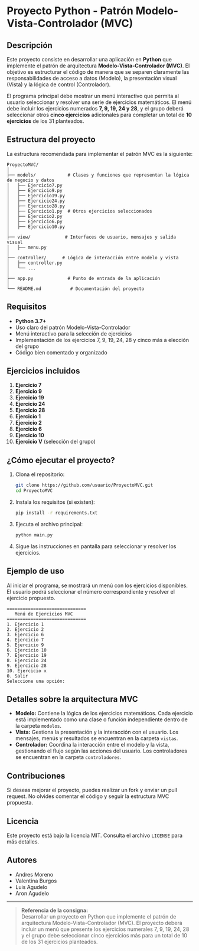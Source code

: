 # Proyecto Python - Patrón Modelo-Vista-Controlador (MVC)



## Descripción

Este proyecto consiste en desarrollar una aplicación en **Python** que implemente el patrón de arquitectura **Modelo-Vista-Controlador (MVC)**. El objetivo es estructurar el código de manera que se separen claramente las responsabilidades de acceso a datos (Modelo), la presentación visual (Vista) y la lógica de control (Controlador).

El programa principal debe mostrar un menú interactivo que permita al usuario seleccionar y resolver una serie de ejercicios matemáticos. El menú debe incluir los ejercicios numerados **7, 9, 19, 24 y 28**, y el grupo deberá seleccionar otros **cinco ejercicios** adicionales para completar un total de **10 ejercicios** de los 31 planteados.

## Estructura del proyecto

La estructura recomendada para implementar el patrón MVC es la siguiente:

```
ProyectoMVC/
│
├── models/            # Clases y funciones que representan la lógica de negocio y datos
│   ├── Ejercicio7.py
│   ├── Ejercicio9.py
│   ├── Ejercicio19.py
│   ├── Ejercicio24.py
│   ├── Ejercicio28.py
│   ├── Ejercicio1.py  # Otros ejercicios seleccionados
│   ├── Ejercicio2.py
│   ├── Ejercicio6.py 
│   ├── Ejercicio10.py 
│
├── view/             # Interfaces de usuario, mensajes y salida visual
│   ├── menu.py
│
├── controller/      # Lógica de interacción entre modelo y vista
│   ├── controller.py
│   └── ...
│
├── app.py             # Punto de entrada de la aplicación
│
└── README.md           # Documentación del proyecto
```

## Requisitos

- **Python 3.7+**
- Uso claro del patrón Modelo-Vista-Controlador
- Menú interactivo para la selección de ejercicios
- Implementación de los ejercicios 7, 9, 19, 24, 28 y cinco más a elección del grupo
- Código bien comentado y organizado

## Ejercicios incluidos

1. **Ejercicio 7**  
2. **Ejercicio 9**  
3. **Ejercicio 19**  
4. **Ejercicio 24**  
5. **Ejercicio 28**  
6. **Ejercicio 1** 
7. **Ejercicio 2** 
8. **Ejercicio 6** 
9. **Ejercicio 10** 
10. **Ejercicio V** (selección del grupo)


## ¿Cómo ejecutar el proyecto?

1. Clona el repositorio:
    ```bash
    git clone https://github.com/usuario/ProyectoMVC.git
    cd ProyectoMVC
    ```

2. Instala los requisitos (si existen):
    ```bash
    pip install -r requirements.txt
    ```

3. Ejecuta el archivo principal:
    ```bash
    python main.py
    ```

4. Sigue las instrucciones en pantalla para seleccionar y resolver los ejercicios.

## Ejemplo de uso

Al iniciar el programa, se mostrará un menú con los ejercicios disponibles. El usuario podrá seleccionar el número correspondiente y resolver el ejercicio propuesto.

```
==============================
   Menú de Ejercicios MVC
==============================
1. Ejercicio 1
2. Ejercicio 2
3. Ejercicio 6
4. Ejercicio 7
5. Ejercicio 9
6. Ejercicio 10
7. Ejercicio 19
8. Ejercicio 24
9. Ejercicio 28
10. Ejercicio x
0. Salir
Seleccione una opción:
```

## Detalles sobre la arquitectura MVC

- **Modelo:** Contiene la lógica de los ejercicios matemáticos. Cada ejercicio está implementado como una clase o función independiente dentro de la carpeta `modelos`.
- **Vista:** Gestiona la presentación y la interacción con el usuario. Los mensajes, menús y resultados se encuentran en la carpeta `vistas`.
- **Controlador:** Coordina la interacción entre el modelo y la vista, gestionando el flujo según las acciones del usuario. Los controladores se encuentran en la carpeta `controladores`.

## Contribuciones

Si deseas mejorar el proyecto, puedes realizar un fork y enviar un pull request. No olvides comentar el código y seguir la estructura MVC propuesta.

## Licencia

Este proyecto está bajo la licencia MIT. Consulta el archivo `LICENSE` para más detalles.

## Autores

- Andres Moreno
- Valentina Burgos
- Luis Agudelo
- Aron Agudelo

---

> **Referencia de la consigna:**  
> Desarrollar un proyecto en Python que implemente el patrón de arquitectura Modelo-Vista-Controlador (MVC). El proyecto deberá incluir un menú que presente los ejercicios numerales 7, 9, 19, 24, 28 y el grupo debe seleccionar cinco ejercicios más para un total de 10 de los 31 ejercicios planteados.
